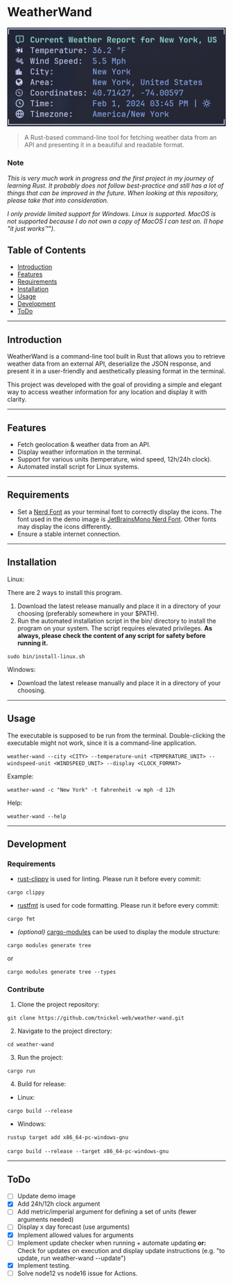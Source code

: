 # WeatherWand

![Project Image](docs/images/demo.png)

> A Rust-based command-line tool for fetching weather data from an API and
> presenting it in a beautiful and readable format.

### Note

_This is very much work in progress and the first project in my journey of
learning Rust. It probably does not follow best-practice and still has a lot of
things that can be improved in the future. When looking at this repository,
please take that into consideration._

_I only provide limited support for Windows. Linux is supported. MacOS is not
supported because I do not own a copy of MacOS I can test on. (I hope "it just
works™")._

## Table of Contents

- [Introduction](#introduction)
- [Features](#features)
- [Requirements](#requirements)
- [Installation](#installation)
- [Usage](#usage)
- [Development](#development)
- [ToDo](#todo)

---

## Introduction

WeatherWand is a command-line tool built in Rust that allows you to retrieve
weather data from an external API, deserialize the JSON response, and present it
in a user-friendly and aesthetically pleasing format in the terminal.

This project was developed with the goal of providing a simple and elegant way
to access weather information for any location and display it with clarity.

---

## Features

- Fetch geolocation & weather data from an API.
- Display weather information in the terminal.
- Support for various units (temperature, wind speed, 12h/24h clock).
- Automated install script for Linux systems.

---

## Requirements

- Set a [Nerd Font](https://github.com/ryanoasis/nerd-fonts) as your terminal
  font to correctly display the icons. The font used in the demo image is
  [JetBrainsMono Nerd Font](https://github.com/ryanoasis/nerd-fonts/tree/master/patched-fonts/JetBrainsMono).
  Other fonts may display the icons differently.
- Ensure a stable internet connection.

---

## Installation

Linux:

There are 2 ways to install this program.

1. Download the latest release manually and place it in a directory of your
   choosing (preferably somewhere in your $PATH).
2. Run the automated installation script in the bin/ directory to install the
   program on your system. The script requires elevated privileges. **As always,
   please check the content of any script for safety before running it.**

```shell
sudo bin/install-linux.sh
```

Windows:

- Download the latest release manually and place it in a directory of your
  choosing.

---

## Usage

The executable is supposed to be run from the terminal. Double-clicking the
executable might not work, since it is a command-line application.

```shell
weather-wand --city <CITY> --temperature-unit <TEMPERATURE_UNIT> --windspeed-unit <WINDSPEED_UNIT> --display <CLOCK_FORMAT>
```

Example:

```shell
weather-wand -c "New York" -t fahrenheit -w mph -d 12h
```

Help:

```shell
weather-wand --help
```

---

## Development

### Requirements

- [rust-clippy](https://github.com/rust-lang/rust-clippy) is used for linting.
  Please run it before every commit:

```shell
cargo clippy
```

- [rustfmt](https://github.com/rust-lang/rustfmt) is used for code formatting.
  Please run it before every commit:

```shell
cargo fmt
```

- _(optional)_ [cargo-modules](https://github.com/regexident/cargo-modules) can
  be used to display the module structure:

```shell
cargo modules generate tree
```

or

```shell
cargo modules generate tree --types
```

### Contribute

1. Clone the project repository:

```shell
git clone https://github.com/tnickel-web/weather-wand.git
```

2. Navigate to the project directory:

```shell
cd weather-wand
```

3. Run the project:

```shell
cargo run
```

4. Build for release:

- Linux:

```shell
cargo build --release
```

- Windows:

```shell
rustup target add x86_64-pc-windows-gnu

cargo build --release --target x86_64-pc-windows-gnu
```

---

## ToDo

- [ ] Update demo image
- [x] Add 24h/12h clock argument
- [ ] Add metric/imperial argument for defining a set of units (fewer arguments needed)
- [ ] Display x day forecast (use arguments)
- [x] Implement allowed values for arguments
- [ ] Implement update checker when running + automate updating **or:** Check
      for updates on execution and display update instructions (e.g. "to update,
      run weather-wand --update")
- [x] Implement testing.
- [ ] Solve node12 vs node16 issue for Actions.

